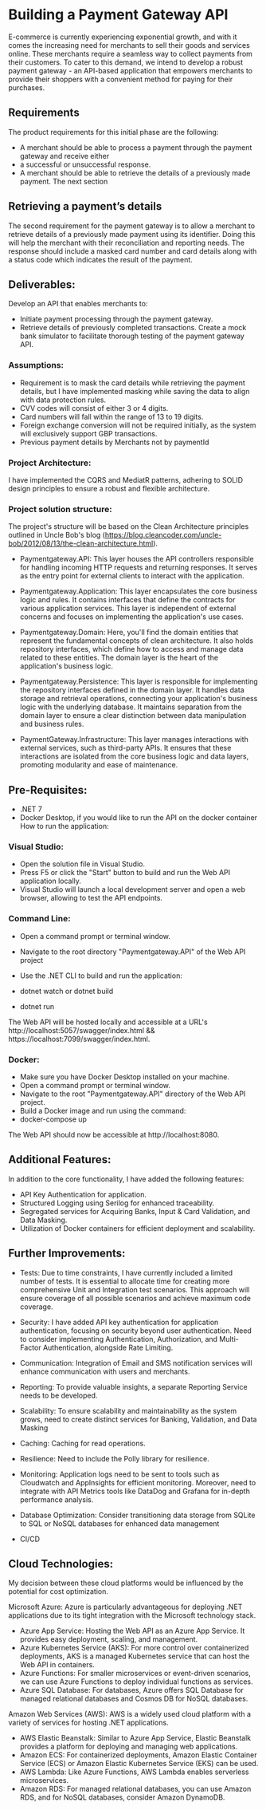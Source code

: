 # Building a Payment Gateway API
E-commerce is currently experiencing exponential growth, and with it comes the increasing need for merchants to sell their goods and services online. These merchants require a seamless way to collect payments from their customers. To cater to this demand, we intend to develop a robust payment gateway - an API-based application that empowers merchants to provide their shoppers with a convenient method for paying for their purchases.
## Requirements
The product requirements for this initial phase are the following:
-	A merchant should be able to process a payment through the payment gateway and receive either
-	a successful or unsuccessful response.
-	A merchant should be able to retrieve the details of a previously made payment. The next section

## Retrieving a payment’s details
The second requirement for the payment gateway is to allow a merchant to retrieve details of a
previously made payment using its identifier. Doing this will help the merchant with their reconciliation and reporting needs. The response should include a masked card number and card details along with a status code which indicates the result of the payment.
## Deliverables:
Develop an API that enables merchants to:
-	Initiate payment processing through the payment gateway.
-	Retrieve details of previously completed transactions.
Create a mock bank simulator to facilitate thorough testing of the payment gateway API.
### Assumptions:
-	Requirement is to mask the card details while retrieving the payment details, but I have implemented masking while saving the data to align with data protection rules.
-	CVV codes will consist of either 3 or 4 digits.
-	Card numbers will fall within the range of 13 to 19 digits.
-	Foreign exchange conversion will not be required initially, as the system will exclusively support GBP transactions.
-	Previous payment details by Merchants not by paymentId
### Project Architecture:
I have implemented the CQRS and MediatR patterns, adhering to SOLID design principles to ensure a robust and flexible architecture.

### Project solution structure:
The project's structure will be based on the Clean Architecture principles outlined in Uncle Bob's blog (https://blog.cleancoder.com/uncle-bob/2012/08/13/the-clean-architecture.html).
*	Paymentgateway.API: This layer houses the API controllers responsible for handling incoming HTTP requests and returning responses. It serves as the entry point for external clients to interact with the application.

*	Paymentgateway.Application: This layer encapsulates the core business logic and rules. It contains interfaces that define the contracts for various application services. This layer is independent of external concerns and focuses on implementing the application's use cases.

*	Paymentgateway.Domain: Here, you'll find the domain entities that represent the fundamental concepts of clean architecture. It also holds repository interfaces, which define how to access and manage data related to these entities. The domain layer is the heart of the application's business logic.

*	Paymentgateway.Persistence: This layer is responsible for implementing the repository interfaces defined in the domain layer. It handles data storage and retrieval operations, connecting your application's business logic with the underlying database. It maintains separation from the domain layer to ensure a clear distinction between data manipulation and business rules.

*	PaymentGateway.Infrastructure: This layer manages interactions with external services, such as third-party APIs. It ensures that these interactions are isolated from the core business logic and data layers, promoting modularity and ease of maintenance.

## Pre-Requisites:
*	.NET 7
*	Docker Desktop, if you would like to run the API on the docker container
How to run the application:

### Visual Studio:

*	Open the solution file in Visual Studio.
*	Press F5 or click the "Start" button to build and run the Web API application locally.
*	Visual Studio will launch a local development server and open a web browser, allowing to test the API endpoints.

### Command Line:
*	Open a command prompt or terminal window.
*	Navigate to the root directory "Paymentgateway.API" of the Web API project
*	Use the .NET CLI to build and run the application:

  * dotnet watch or dotnet build
  * dotnet run

The Web API will be hosted locally and accessible at a URL's http://localhost:5057/swagger/index.html && https://localhost:7099/swagger/index.html.

### Docker:
*	Make sure you have Docker Desktop installed on your machine.
*	Open a command prompt or terminal window.
*	Navigate to the root "Paymentgateway.API" directory of the Web API project.
*	Build a Docker image and run using the command:
*	docker-compose up

The Web API should now be accessible at http://localhost:8080.

## Additional Features:
In addition to the core functionality, I have added the following features:
*	API Key Authentication for application.
*	Structured Logging using Serilog for enhanced traceability.
*	Segregated services for Acquiring Banks, Input & Card Validation, and Data Masking.
*	Utilization of Docker containers for efficient deployment and scalability.
## Further Improvements:
*	Tests: Due to time constraints, I have currently included a limited number of tests. It is essential to allocate time for creating more comprehensive Unit and Integration test scenarios. This approach will ensure coverage of all possible scenarios and achieve maximum code coverage.

*	Security: I have added API key authentication for application authentication, focusing on security beyond user authentication. Need to consider implementing Authentication, Authorization, and Multi-Factor Authentication, alongside Rate Limiting.

*	Communication: Integration of Email and SMS notification services will enhance communication with users and merchants.

*	Reporting: To provide valuable insights, a separate Reporting Service needs to be developed.

*	Scalability: To ensure scalability and maintainability as the system grows, need to create distinct services for Banking, Validation, and Data Masking
*	Caching: Caching for read operations. 

*	Resilience: Need to include the Polly library for resilience.

*	Monitoring: Application logs need to be sent to tools such as Cloudwatch and AppInsights for efficient monitoring. Moreover, need to integrate with API Metrics tools like DataDog and Grafana for in-depth performance analysis.

*	Database Optimization: Consider transitioning data storage from SQLite to SQL or NoSQL databases for enhanced data management

*	CI/CD

## Cloud Technologies:
My decision between these cloud platforms would be influenced by the potential for cost optimization.

Microsoft Azure:
Azure is particularly advantageous for deploying .NET applications due to its tight integration with the Microsoft technology stack.

*	Azure App Service: Hosting the Web API as an Azure App Service. It provides easy deployment, scaling, and management.
*	Azure Kubernetes Service (AKS): For more control over containerized deployments, AKS is a managed Kubernetes service that can host the Web API in containers.
*	Azure Functions: For smaller microservices or event-driven scenarios, we can use Azure Functions to deploy individual functions as services.
*	Azure SQL Database: For databases, Azure offers SQL Database for managed relational databases and Cosmos DB for NoSQL databases.

Amazon Web Services (AWS):
AWS is a widely used cloud platform with a variety of services for hosting .NET applications.

*	AWS Elastic Beanstalk: Similar to Azure App Service, Elastic Beanstalk provides a platform for deploying and managing web applications.
*	Amazon ECS: For containerized deployments, Amazon Elastic Container Service (ECS) or Amazon Elastic Kubernetes Service (EKS) can be used.
*	AWS Lambda: Like Azure Functions, AWS Lambda enables serverless microservices.
*	Amazon RDS: For managed relational databases, you can use Amazon RDS, and for NoSQL databases, consider Amazon DynamoDB.

